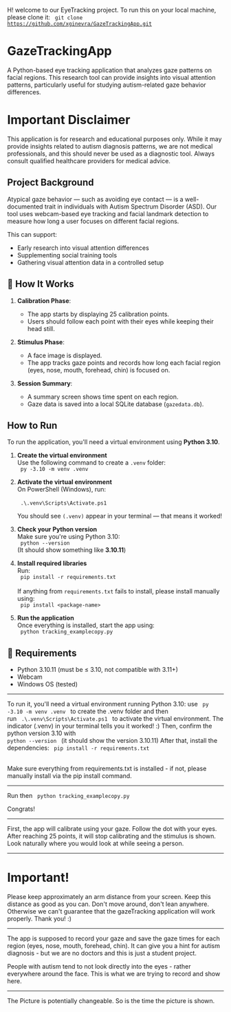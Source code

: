 
H! welcome to our EyeTracking project. To run this on your local machine, please clone it: <code> git clone https://github.com/xginevra/GazeTrackingApp.git </code>

# GazeTrackingApp
A Python-based eye tracking application that analyzes gaze patterns on facial regions. This research tool can provide insights into visual attention patterns, particularly useful for studying autism-related gaze behavior differences.

# Important Disclaimer
This application is for research and educational purposes only. While it may provide insights related to autism diagnosis patterns, we are not medical professionals, and this should never be used as a diagnostic tool. Always consult qualified healthcare providers for medical advice.

## Project Background

Atypical gaze behavior — such as avoiding eye contact — is a well-documented trait in individuals with Autism Spectrum Disorder (ASD). Our tool uses webcam-based eye tracking and facial landmark detection to measure how long a user focuses on different facial regions.

This can support:
- Early research into visual attention differences  
- Supplementing social training tools  
- Gathering visual attention data in a controlled setup


## 🧠 How It Works

1. **Calibration Phase**:  
   - The app starts by displaying 25 calibration points.
   - Users should follow each point with their eyes while keeping their head still.

2. **Stimulus Phase**:  
   - A face image is displayed.
   - The app tracks gaze points and records how long each facial region (eyes, nose, mouth, forehead, chin) is focused on.

3. **Session Summary**:  
   - A summary screen shows time spent on each region.
   - Gaze data is saved into a local SQLite database (`gazedata.db`).


## How to Run

To run the application, you'll need a virtual environment using **Python 3.10**.

1. **Create the virtual environment**  
   Use the following command to create a `.venv` folder:  
   <code> py -3.10 -m venv .venv </code>

2. **Activate the virtual environment**  
   On PowerShell (Windows), run:  
   <br><code> .\\.venv\Scripts\Activate.ps1 </code>

   You should see `(.venv)` appear in your terminal — that means it worked!

3. **Check your Python version**  
   Make sure you're using Python 3.10:  
   <code> python --version </code>  
   (It should show something like <strong>3.10.11</strong>)

4. **Install required libraries**  
   Run:  
   <code> pip install -r requirements.txt </code>  
   <br> If anything from `requirements.txt` fails to install, please install manually using:  
   <code> pip install &lt;package-name&gt; </code>

5. **Run the application**  
   Once everything is installed, start the app using:  
   <code> python tracking_examplecopy.py </code>

## 🧰 Requirements

- Python 3.10.11 (must be ≤ 3.10, not compatible with 3.11+)
- Webcam
- Windows OS (tested)


------

To run it, you'll need a virtual environment running Python 3.10:
use <code> py -3.10 -m venv .venv </code> to create the .venv folder
and then <br> run <code> .\\.venv\Scripts\Activate.ps1 </code> to activate the virtual environment.
The indicator (.venv) in your terminal tells you it worked! :) Then, confirm the python version 3.10 with <code> python --version </code> (it should show the version 3.10.11)
After that, install the dependencies: <code> pip install -r requirements.txt </code> <br> 

Make sure everything from requirements.txt is installed - if not, please manually install via the  pip install  command.

-----

Run then <code> python tracking_examplecopy.py </code>

Congrats!

------

First, the app will calibrate using your gaze. Follow the dot with your eyes. 
After reaching 25 points, it will stop calibrating and the stimulus is shown.
Look naturally where you would look at while seeing a person. 

------

# Important! 

Please keep approximately an arm distance from your screen.
Keep this distance as good as you can. Don't move around, don't lean anywhere.
Otherwise we can't guarantee that the gazeTracking application will work properly.
Thank you! :)

-----

The app is supposed to record your gaze and save the gaze times for each region (eyes, nose, mouth, forehead, chin). 
It can give you a hint for autism diagnosis - but we are no doctors and this is just a student project. 

People with autism tend to not look directly into the eyes - rather everywhere around the face. This is what we are trying to record and show here.

-----


The Picture is potentially changeable. So is the time the picture is shown.
